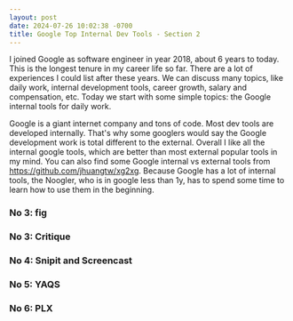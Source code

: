 ```yaml
---
layout: post
date: 2024-07-26 10:02:38 -0700
title: Google Top Internal Dev Tools - Section 2
---
```


I joined Google as software engineer in year 2018, about 6 years to today. This is the longest tenure in my career life so far. There are a lot of experiences I could list after these years. We can discuss many topics, like daily work, internal development tools, career growth, salary and compensation, etc. Today we start with some simple topics: the Google internal tools for daily work.

Google is a giant internet company and tons of code. Most dev tools are developed internally. That's why some googlers would say the Google development work is total different to the external. Overall I like all the internal google tools, which are better than most external popular tools in my mind. You can also find some Google internal vs external tools from https://github.com/jhuangtw/xg2xg. Because Google has a lot of internal tools, the Noogler, who is in google less than 1y, has to spend some time to learn how to use them in the beginning.

### No 3: fig

### No 3: Critique

### No 4: Snipit and Screencast

### No 5: YAQS

### No 6: PLX